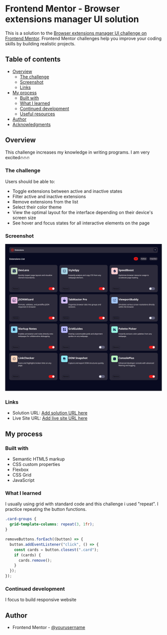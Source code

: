 # Frontend Mentor - Browser extensions manager UI solution

This is a solution to the [Browser extensions manager UI challenge on Frontend Mentor](https://www.frontendmentor.io/challenges/browser-extension-manager-ui-yNZnOfsMAp). Frontend Mentor challenges help you improve your coding skills by building realistic projects. 

## Table of contents

- [Overview](#overview)
  - [The challenge](#the-challenge)
  - [Screenshot](#screenshot)
  - [Links](#links)
- [My process](#my-process)
  - [Built with](#built-with)
  - [What I learned](#what-i-learned)
  - [Continued development](#continued-development)
  - [Useful resources](#useful-resources)
- [Author](#author)
- [Acknowledgments](#acknowledgments)


## Overview
This challenge increases my knowledge in writing programs. I am very excited🔥🔥🔥
### The challenge

Users should be able to:

- Toggle extensions between active and inactive states
- Filter active and inactive extensions
- Remove extensions from the list
- Select their color theme
- View the optimal layout for the interface depending on their device's screen size
- See hover and focus states for all interactive elements on the page

### Screenshot

![](./design/Browser%20extensions%20manager%20UI.png)

### Links

- Solution URL: [Add solution URL here](https://your-solution-url.com)
- Live Site URL: [Add live site URL here](https://your-live-site-url.com)

## My process

### Built with

- Semantic HTML5 markup
- CSS custom properties
- Flexbox
- CSS Grid
- JavaScript

### What I learned

I usually using grid with standard code and this challenge i used "repeat". I practice repeating the button functions.

```css
.card-groups {
  grid-template-columns: repeat(3, 1fr);
}
```
```js
removeButtons.forEach((button) => {
  button.addEventListener("click", () => {
    const cards = button.closest(".card");
    if (cards) {
      cards.remove();
    }
  });
});
```

### Continued development

I focus to build responsive website 

## Author

- Frontend Mentor - [@yourusername](https://www.frontendmentor.io/profile/zazuli746)

